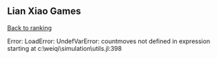 ## Lian Xiao Games

[Back to ranking](../../index.md)




Error: LoadError: UndefVarError: countmoves not defined
in expression starting at c:\weiqi\simulation\utils.jl:398




